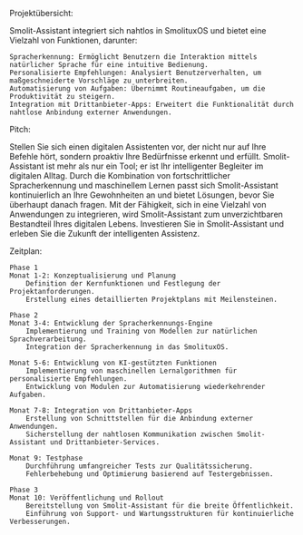 Projektübersicht:

Smolit-Assistant integriert sich nahtlos in SmolituxOS und bietet eine Vielzahl von Funktionen, darunter:

    Spracherkennung: Ermöglicht Benutzern die Interaktion mittels natürlicher Sprache für eine intuitive Bedienung.
    Personalisierte Empfehlungen: Analysiert Benutzerverhalten, um maßgeschneiderte Vorschläge zu unterbreiten.
    Automatisierung von Aufgaben: Übernimmt Routineaufgaben, um die Produktivität zu steigern.
    Integration mit Drittanbieter-Apps: Erweitert die Funktionalität durch nahtlose Anbindung externer Anwendungen.

Pitch:

Stellen Sie sich einen digitalen Assistenten vor, der nicht nur auf Ihre Befehle hört, sondern proaktiv Ihre Bedürfnisse erkennt und erfüllt. Smolit-Assistant ist mehr als nur ein Tool; er ist Ihr intelligenter Begleiter im digitalen Alltag. Durch die Kombination von fortschrittlicher Spracherkennung und maschinellem Lernen passt sich Smolit-Assistant kontinuierlich an Ihre Gewohnheiten an und bietet Lösungen, bevor Sie überhaupt danach fragen. Mit der Fähigkeit, sich in eine Vielzahl von Anwendungen zu integrieren, wird Smolit-Assistant zum unverzichtbaren Bestandteil Ihres digitalen Lebens. Investieren Sie in Smolit-Assistant und erleben Sie die Zukunft der intelligenten Assistenz.

Zeitplan:

    Phase 1
    Monat 1-2: Konzeptualisierung und Planung
        Definition der Kernfunktionen und Festlegung der Projektanforderungen.
        Erstellung eines detaillierten Projektplans mit Meilensteinen.

    Phase 2
    Monat 3-4: Entwicklung der Spracherkennungs-Engine
        Implementierung und Training von Modellen zur natürlichen Sprachverarbeitung.
        Integration der Spracherkennung in das SmolituxOS.

    Monat 5-6: Entwicklung von KI-gestützten Funktionen
        Implementierung von maschinellen Lernalgorithmen für personalisierte Empfehlungen.
        Entwicklung von Modulen zur Automatisierung wiederkehrender Aufgaben.

    Monat 7-8: Integration von Drittanbieter-Apps
        Erstellung von Schnittstellen für die Anbindung externer Anwendungen.
        Sicherstellung der nahtlosen Kommunikation zwischen Smolit-Assistant und Drittanbieter-Services.

    Monat 9: Testphase
        Durchführung umfangreicher Tests zur Qualitätssicherung.
        Fehlerbehebung und Optimierung basierend auf Testergebnissen.

    Phase 3
    Monat 10: Veröffentlichung und Rollout
        Bereitstellung von Smolit-Assistant für die breite Öffentlichkeit.
        Einführung von Support- und Wartungsstrukturen für kontinuierliche Verbesserungen.
